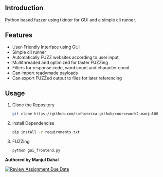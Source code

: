 ## Introduction

Python based fuzzer using tkinter for GUI and a simple cli runner.

## Features
- User-Friendly Interface using GUI
- Simple cli runner
- Automatically FUZZ websites according to user input
- Multithreaded and optimized for faster FUZZing
- Filters for response code, word count and character count
- Can import readymade payloads
- Can export FUZZed output to files for later referencing

## Usage
1. Clone the Repository
    ```bash
    git clone https://github.com/softwarica-github/coursework2-manjul000
    ```
2. Install Dependencise
    ```bash
    pip install -r requirements.txt
3. FUZZing
    ```bash
    python gui_frontend.py
    ```

**Authored by Manjul Dahal**

[![Review Assignment Due Date](https://classroom.github.com/assets/deadline-readme-button-24ddc0f5d75046c5622901739e7c5dd533143b0c8e959d652212380cedb1ea36.svg)](https://classroom.github.com/a/-AJbz-vd)
